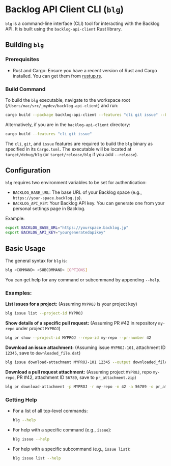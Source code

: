 # Backlog API Client CLI (`blg`)

`blg` is a command-line interface (CLI) tool for interacting with the Backlog API. It is built using the `backlog-api-client` Rust library.

## Building `blg`

### Prerequisites

-   Rust and Cargo: Ensure you have a recent version of Rust and Cargo installed. You can get them from [rustup.rs](https://rustup.rs/).

### Build Command

To build the `blg` executable, navigate to the workspace root (`/Users/mac/src/_mydev/backlog-api-client`) and run:

```bash
cargo build --package backlog-api-client --features "cli git issue" --bin blg
```

Alternatively, if you are in the `backlog-api-client` directory:

```bash
cargo build --features "cli git issue" 
```

The `cli`, `git`, and `issue` features are required to build the `blg` binary as specified in its `Cargo.toml`. The executable will be located at `target/debug/blg` (or `target/release/blg` if you add `--release`).

## Configuration

`blg` requires two environment variables to be set for authentication:

-   `BACKLOG_BASE_URL`: The base URL of your Backlog space (e.g., `https://your-space.backlog.jp`).
-   `BACKLOG_API_KEY`: Your Backlog API key. You can generate one from your personal settings page in Backlog.

Example:

```bash
export BACKLOG_BASE_URL="https://yourspace.backlog.jp"
export BACKLOG_API_KEY="yourgeneratedapikey"
```

## Basic Usage

The general syntax for `blg` is:

```bash
blg <COMMAND> <SUBCOMMAND> [OPTIONS]
```

You can get help for any command or subcommand by appending `--help`.

### Examples:

**List issues for a project:**
(Assuming `MYPROJ` is your project key)
```bash
blg issue list --project-id MYPROJ 
```

**Show details of a specific pull request:**
(Assuming PR #42 in repository `my-repo` under project `MYPROJ`)
```bash
blg pr show --project-id MYPROJ --repo-id my-repo --pr-number 42
```

**Download an issue attachment:**
(Assuming issue `MYPROJ-101`, attachment ID `12345`, save to `downloaded_file.dat`)
```bash
blg issue download-attachment MYPROJ-101 12345 --output downloaded_file.dat
```

**Download a pull request attachment:**
(Assuming project `MYPROJ`, repo `my-repo`, PR #42, attachment ID `56789`, save to `pr_attachment.zip`)
```bash
blg pr download-attachment -p MYPROJ -r my-repo -n 42 -a 56789 -o pr_attachment.zip
```

### Getting Help

-   For a list of all top-level commands:
    ```bash
    blg --help
    ```
-   For help with a specific command (e.g., `issue`):
    ```bash
    blg issue --help
    ```
-   For help with a specific subcommand (e.g., `issue list`):
    ```bash
    blg issue list --help
